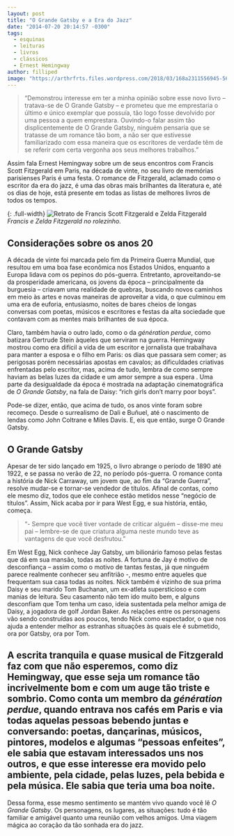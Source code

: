 ```yaml
---
layout: post
title: "O Grande Gatsby e a Era do Jazz"
date: "2014-07-20 20:14:57 -0300"
tags:
  - esquinas
  - leituras
  - livros
  - clássicos
  - Ernest Hemingway
author: filliped
image: "https://arthrfrts.files.wordpress.com/2018/03/168a2311556945-560f9956043e7.jpg"
---
```


> “Demonstrou interesse em ter a minha opinião sobre esse novo livro – tratava-se de O Grande Gatsby – e prometeu que me emprestaria o último e único exemplar que possuía, tão logo fosse devolvido por uma pessoa a quem emprestara. Ouvindo-o falar assim tão displicentemente de O Grande Gatsby, ninguém pensaria que se tratasse de um romance tão bom, a não ser que estivesse familiarizado com essa maneira que os escritores de verdade têm de se referir com certa vergonha aos seus melhores trabalhos.”

Assim fala Ernest Hemingway sobre um de seus encontros com Francis Scott Fitzgerald em Paris, na década de vinte, no seu livro de memórias parisienses Paris é uma festa. O romance de Fitzgerald, aclamado como o escritor da era do jazz, é uma das obras mais brilhantes da literatura e, até os dias de hoje, está presente em todas as listas de melhores livros de todos os tempos.

{: .full-width}
![Retrato de Francis Scott Fitzgerald e Zelda Fitzgerald](https://arthrfrts.files.wordpress.com/2018/03/ows_136804259299619.jpg)
_Francis e Zelda Fitzgerald no rolezinho._

## Considerações sobre os anos 20

A década de vinte foi marcada pelo fim da Primeira Guerra Mundial, que resultou em uma boa fase econômica nos Estados Unidos, enquanto a Europa lidava com os pepinos do pós-guerra. Entretanto, aproveitando-se da prosperidade americana, os jovens da época – principalmente da burguesia – criavam uma realidade de quebras, buscando novos caminhos em meio às artes e novas maneiras de aproveitar a vida, o que culminou em uma era de euforia, entusiasmo, noites de bares cheios de longas conversas com poetas, músicos e escritores e festas da alta sociedade que contavam com as mentes mais brilhantes de sua época.

Claro, também havia o outro lado, como o da _génération perdue_, como batizara Gertrude Stein àqueles que serviram na guerra. Hemingway mostrou como era difícil a vida de um escritor e jornalista que trabalhava para manter a esposa e o filho em Paris: os dias que passara sem comer; as perigosas porém necessárias apostas em cavalos; as dificuldades criativas enfrentadas pelo escritor, mas, acima de tudo, lembra de como sempre haviam as belas luzes da cidade e um amor sempre a sua espera . Uma parte da desigualdade da época é mostrada na adaptação cinematográfica de _O Grande Gatsby_, na fala de Daisy: “rich girls don’t marry poor boys”.

Pode-se dizer, então, que acima de tudo, os anos vinte foram sobre recomeço. Desde o surrealismo de Dali e Buñuel, até o nascimento de lendas como John Coltrane e Miles Davis. E, eis que então, surge O Grande Gatsby.

## O Grande Gatsby

Apesar de ter sido lançado em 1925, o livro abrange o período de 1890 até 1922, e se passa no verão de 22, no período pós-guerra. O romance conta a história de Nick Carraway, um jovem que, ao fim da “Grande Guerra”, resolve mudar-se e tornar-se vendedor de títulos. Afinal de contas, como ele mesmo diz, todos que ele conhece estão metidos nesse “negócio de títulos”. Assim, Nick acaba por ir para West Egg, e sua história, então, começa.

> “- Sempre que você tiver vontade de criticar alguém – disse-me meu pai – lembre-se de que criatura alguma neste mundo teve as vantagens de que você desfrutou.”

Em West Egg, Nick conhece Jay Gatsby, um bilionário famoso pelas festas que dá em sua mansão, todas as noites. A fortuna de Jay é motivo de desconfiança – assim como o motivo de tantas festas, já que ninguém parece realmente conhecer seu anfitrião -, mesmo entre aqueles que frequentam sua casa todas as noites. Nick também é vizinho de sua prima Daisy e seu marido Tom Buchanan, um ex-atleta supersticioso e com manias de leitura. Seu casamento não tem ido muito bem, e alguns desconfiam que Tom tenha um caso, ideia sustentada pela melhor amiga de Daisy, a jogadora de golf Jordan Baker. As relações entre os personagens vão sendo construídas aos poucos, tendo Nick como espectador, o que nos ajuda a entender melhor as estranhas situações às quais ele é submetido, ora por Gatsby, ora por Tom.

A escrita tranquila e quase musical de Fitzgerald faz com que não esperemos, como diz Hemingway, que esse seja um romance tão incrivelmente bom e com um auge tão triste e sombrio. Como conta um membro da _génération perdue_, quando entrava nos cafés em Paris e via todas aquelas pessoas bebendo juntas e conversando: poetas, dançarinas, músicos, pintores, modelos e algumas “pessoas enfeites”, ele sabia que estavam interessados uns nos outros, e que esse interesse era movido pelo ambiente, pela cidade, pelas luzes, pela bebida e pela música. Ele sabia que teria uma boa noite.
---

Dessa forma, esse mesmo sentimento se mantém vivo quando você lê _O Grande Gatsby_. Os personagens, os lugares, as situações: tudo é tão familiar e amigável quanto uma reunião com velhos amigos. Uma viagem mágica ao coração da tão sonhada era do jazz.
